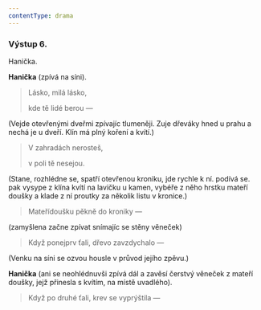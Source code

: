 ```yaml
---
contentType: drama
---
```


### Výstup 6.

Hanička.

**Hanička** (zpívá na síni). 

> Lásko, milá lásko,
> 
> kde tě lidé berou — 

(Vejde otevřenými dveřmi zpívajíc tlumeněji. Zuje dřeváky hned u prahu a nechá je u dveří. Klín má plný koření a kvítí.)

> V zahradách nerosteš,
> 
> v poli tě nesejou. 

(Stane, rozhlédne se, spatří otevřenou kroniku, jde rychle k ní. podívá se. pak vysype z klína kvítí na lavičku u kamen, vybéře z něho hrstku mateří doušky a klade z ní proutky za několik listu v kronice.)

> Mateřídoušku pěkně do kroniky — 

(zamyšlena začne zpívat snímajíc se stěny věneček)

> Když ponejprv ťali, dřevo zavzdychalo — 

(Venku na síni se ozvou housle v průvod jejího zpěvu.)

**Hanička** (ani se neohlédnuvši zpívá dál a zavěsí čerstvý věneček z mateří doušky, jejž přinesla s kvítím, na místě uvadlého).  

> Když po druhé ťali, krev se vyprýštila —
